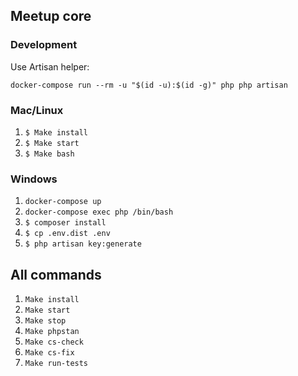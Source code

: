 ## Meetup core

### Development
Use Artisan helper:
```
docker-compose run --rm -u "$(id -u):$(id -g)" php php artisan
```
### Mac/Linux
1. `$ Make install`
2. `$ Make start`
3. `$ Make bash`

### Windows

1. `docker-compose up`
2. `docker-compose exec php /bin/bash`
3. `$ composer install`
4. `$ cp .env.dist .env`
5. `$ php artisan key:generate`

## All commands
1. `Make install`
2. `Make start`
3. `Make stop`
4. `Make phpstan`
5. `Make cs-check`
6. `Make cs-fix`
7. `Make run-tests`